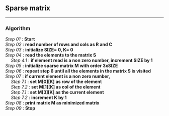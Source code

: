 ## Sparse matrix
---
### Algorithm

*Step 01* : **Start**\
*Step 02* : **read number of rows and cols as R and C**\
*Step 03* : **initialize SIZE= 0, K= 0**\
*Step 04* : **read the elements to the matrix S**\
&emsp; *Step 4.1* : **if element read is a non zero number, increment SIZE by 1**\
*Step 05* : **initialize sparse matrix M with order 3xSIZE**\
*Step 06* : **repeat step 6 until all the elements in the matrix S is visited**\
*Step 07* : **if current element is a non zero number,**\
&emsp; *Step 7.1* : **set M[0][K] as row of the element**\
&emsp; *Step 7.2* : **set M[1][K] as col of the element**\
&emsp; *Step 7.1* : **set M[3][K] as the current element**\
&emsp; *Step 7.2* : **increment K by 1**\
*Step 08* : **print matrix M as minimized matrix**\
*Step 09* : **Stop**